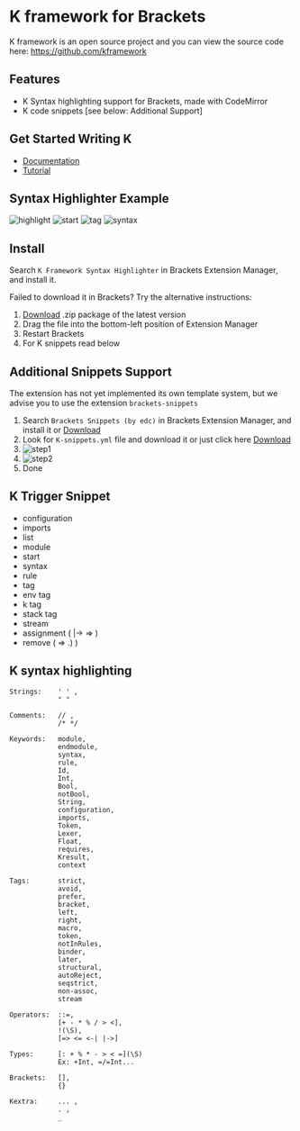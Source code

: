# K framework for Brackets

K framework is an open source project and you can view the source code here: https://github.com/kframework

## Features

* K Syntax highlighting support for Brackets, made with CodeMirror <br>
* K code snippets [see below: Additional Support]

## Get Started Writing K

* [Documentation](http://www.kframework.org)
* [Tutorial](http://www.kframework.org/index.php/K_Tutorial)

## Syntax Highlighter Example

![highlight](https://raw.githubusercontent.com/logalex96/K-brackets/master/imgs/demo1.JPG)
![start](https://raw.githubusercontent.com/logalex96/K-brackets/master/imgs/sDemo1.gif)
![tag](https://raw.githubusercontent.com/logalex96/K-brackets/master/imgs/sDemo2.gif)
![syntax](https://raw.githubusercontent.com/logalex96/K-brackets/master/imgs/sDemo3.gif)

## Install

Search `K Framework Syntax Highlighter` in Brackets Extension Manager, and install it.

Failed to download it in Brackets? Try the alternative instructions:

1. [Download](https://s3.amazonaws.com/extend.brackets/brackets-k-syntax-highlighter/brackets-k-syntax-highlighter-1.0.1.zip) .zip package of the latest version
2. Drag the file into the bottom-left position of Extension Manager
3. Restart Brackets
4. For K snippets read below

## Additional Snippets Support

The extension has not yet implemented its own template system, but we advise you to use the extension `brackets-snippets` <br>
1. Search `Brackets Snippets (by edc)` in Brackets Extension Manager, and install it or [Download](http://brackets.dnbard.com/extension/edc.brackets-snippets) <br>
2. Look for `K-snippets.yml` file and download it or just click here [Download](https://raw.githubusercontent.com/logalex96/K-brackets/master/K-snippets.yml)
3. ![step1](https://raw.githubusercontent.com/logalex96/K-brackets/master/imgs/importK.jpg)
4. ![step2](https://raw.githubusercontent.com/logalex96/K-brackets/master/imgs/importK2.jpg)
5. Done

## K Trigger Snippet

* configuration
* imports
* list
* module
* start
* syntax
* rule
* tag
* env tag
* k tag
* stack tag
* stream
* assignment ( |-> => )
* remove ( => .) )

## K syntax highlighting
```
Strings:	' ' ,
            " "

Comments:	// ,
            /* */

Keywords:	module,
            endmodule,
            syntax,
            rule,
            Id,
            Int,
            Bool,
            notBool,
            String,
            configuration,
            imports,
            Token,
            Lexer,
            Float,
            requires,
            Kresult,
            context

Tags:		strict,
            avoid,
            prefer,
            bracket,
            left,
            right,
            macro,
            token,
            notInRules,
            binder,
            later,
            structural,
            autoReject,
            seqstrict,
            non-assoc,
            stream

Operators:	::=,
            [+ - * % / > <],
            !(\S),
            [=> <= <-| |->]

Types:		[: + % * - > < =](\S)
            Ex: +Int, =/=Int...

Brackets:	[],
            {}

Kextra:		... ,
            . ,
            _
```